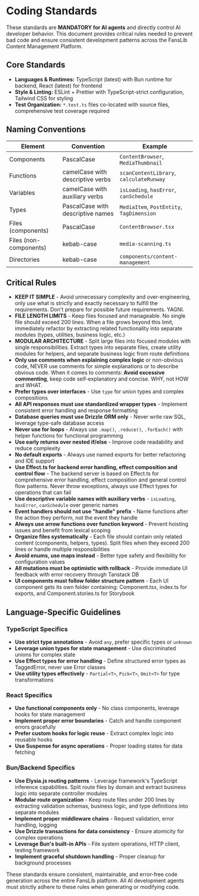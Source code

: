 # Coding Standards

These standards are **MANDATORY for AI agents** and directly control AI developer behavior. This document provides critical rules needed to prevent bad code and ensure consistent development patterns across the FansLib Content Management Platform.

## Core Standards

- **Languages & Runtimes:** TypeScript (latest) with Bun runtime for backend, React (latest) for frontend
- **Style & Linting:** ESLint + Prettier with TypeScript-strict configuration, Tailwind CSS for styling
- **Test Organization:** `*.test.ts` files co-located with source files, comprehensive test coverage required

## Naming Conventions

| Element     | Convention                        | Example                                   |
| ----------- | --------------------------------- | ----------------------------------------- |
| Components  | PascalCase                        | `ContentBrowser`, `MediaThumbnail`        |
| Functions   | camelCase with descriptive verbs  | `scanContentLibrary`, `calculateRunway`   |
| Variables   | camelCase with auxiliary verbs    | `isLoading`, `hasError`, `canSchedule`    |
| Types       | PascalCase with descriptive names | `MediaItem`, `PostEntity`, `TagDimension` |
| Files (components)       | PascalCase                        | `ContentBrowser.tsx` |
| Files (non-components)       | kebab-case                        |  `media-scanning.ts` |
| Directories | kebab-case                        | `components/content-management`           |

## Critical Rules

- **KEEP IT SIMPLE** - Avoid unnecessary complexity and over-engineering, only use what is strictly and exactly necessary to fulfill the requirements. Don't prepare for possible future requirements. YAGNI.
- **FILE LENGTH LIMITS** - Keep files focused and manageable. No single file should exceed 200 lines. When a file grows beyond this limit, immediately refactor by extracting related functionality into separate modules (types, utilities, business logic, etc.)
- **MODULAR ARCHITECTURE** - Split large files into focused modules with single responsibilities. Extract types into separate files, create utility modules for helpers, and separate business logic from route definitions
- **Only use comments when explaining complex logic** or non-obvious code, NEVER use comments for simple explanations or to describe obvious code. When it comes to comments: **Avoid excessive commenting**, keep code self-explanatory and concise. WHY, not HOW and WHAT.
- **Prefer types over interfaces** - Use `type` for union types and complex compositions
- **All API responses must use standardized wrapper types** - Implement consistent error handling and response formatting
- **Database queries must use Drizzle ORM only** - Never write raw SQL, leverage type-safe database access
- **Never use for loops** - Always use `.map()`, `.reduce()`, `.forEach()` with helper functions for functional programming
- **Use early returns over nested if/else** - Improve code readability and reduce complexity
- **No default exports** - Always use named exports for better refactoring and IDE support
- **Use Effect.ts for backend error handling, effect composition and control flow** - The backend server is based on Effect.ts for comprehensive error handling, effect composition and general control flow patterns. Never throw exceptions, always use Effect types for operations that can fail
- **Use descriptive variable names with auxiliary verbs** - `isLoading`, `hasError`, `canSchedule` over generic names
- **Event handlers should not use "handle" prefix** - Name functions after the action they perform, not the event they handle
- **Always use arrow functions over function keyword** - Prevent hoisting issues and benefit from lexical scoping
- **Organize files systematically** - Each file should contain only related content (components, helpers, types). Split files when they exceed 200 lines or handle multiple responsibilities
- **Avoid enums, use maps instead** - Better type safety and flexibility for configuration values
- **All mutations must be optimistic with rollback** - Provide immediate UI feedback with error recovery through Tanstack DB
- **UI components must follow folder structure pattern** - Each UI component gets its own folder containing: Component.tsx, index.ts for exports, and Component.stories.ts for Storybook

## Language-Specific Guidelines

### TypeScript Specifics

- **Use strict type annotations** - Avoid `any`, prefer specific types or `unknown`
- **Leverage union types for state management** - Use discriminated unions for complex state
- **Use Effect types for error handling** - Define structured error types as TaggedError, never use Error classes
- **Use utility types effectively** - `Partial<T>`, `Pick<T>`, `Omit<T>` for type transformations

### React Specifics

- **Use functional components only** - No class components, leverage hooks for state management
- **Implement proper error boundaries** - Catch and handle component errors gracefully
- **Prefer custom hooks for logic reuse** - Extract complex logic into reusable hooks
- **Use Suspense for async operations** - Proper loading states for data fetching

### Bun/Backend Specifics

- **Use Elysia.js routing patterns** - Leverage framework's TypeScript inference capabilities. Split route files by domain and extract business logic into separate controller modules
- **Modular route organization** - Keep route files under 200 lines by extracting validation schemas, business logic, and type definitions into separate modules
- **Implement proper middleware chains** - Request validation, error handling, logging
- **Use Drizzle transactions for data consistency** - Ensure atomicity for complex operations
- **Leverage Bun's built-in APIs** - File system operations, HTTP client, testing framework
- **Implement graceful shutdown handling** - Proper cleanup for background processes

These standards ensure consistent, maintainable, and error-free code generation across the entire FansLib platform. All AI development agents must strictly adhere to these rules when generating or modifying code.
